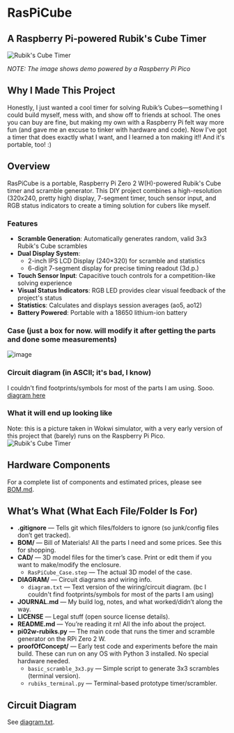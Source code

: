 # RasPiCube

## A Raspberry Pi-powered Rubik's Cube Timer

![Rubik's Cube Timer](https://github.com/user-attachments/assets/c9dac93d-f04c-47e7-b45a-9a12dfbac601)

_NOTE: The image shows demo powered by a Raspberry Pi Pico_

## Why I Made This Project

Honestly, I just wanted a cool timer for solving Rubik’s Cubes—something I could build myself, mess with, and show off to friends at school. The ones you can buy are fine, but making my own with a Raspberry Pi felt way more fun (and gave me an excuse to tinker with hardware and code). Now I’ve got a timer that does exactly what I want, and I learned a ton making it!! And it's portable, too! :)

## Overview

RasPiCube is a portable, Raspberry Pi Zero 2 W(H)-powered Rubik's Cube timer and scramble generator. This DIY project combines a high-resolution (320x240, pretty high) display, 7-segment timer, touch sensor input, and RGB status indicators to create a timing solution for cubers like myself.

### Features

- **Scramble Generation**: Automatically generates random, valid 3x3 Rubik's Cube scrambles
- **Dual Display System**: 
  - 2-inch IPS LCD Display (240×320) for scramble and statistics
  - 6-digit 7-segment display for precise timing readout (3d.p.)
- **Touch Sensor Input**: Capacitive touch controls for a competition-like solving experience 
- **Visual Status Indicators**: RGB LED provides clear visual feedback of the project's status
- **Statistics**: Calculates and displays session averages (ao5, ao12)
- **Battery Powered**: Portable with a 18650 lithium-ion battery

### Case (just a box for now. will modify it after getting the parts and done some measurements)

![image](https://github.com/user-attachments/assets/7346a186-b638-4fc1-b166-17f52ffb6eb9)

### Circuit diagram (in ASCII; it's bad, I know)

I couldn't find footprints/symbols for most of the parts I am using. Sooo.
[diagram here](https://github.com/QinCai-rui/RasPiCube/blob/main/DIAGRAM/diagram.txt)

### What it will end up looking like

Note: this is a picture taken in Wokwi simulator, with a very early version of this project that (barely) runs on the Raspberry Pi Pico. 
![Rubik's Cube Timer](https://github.com/user-attachments/assets/c9dac93d-f04c-47e7-b45a-9a12dfbac601)

## Hardware Components

For a complete list of components and estimated prices, please see [BOM.md](https://github.com/QinCai-rui/RasPiCube/blob/main/BOM/BOM.md).

## What’s What (What Each File/Folder Is For)

- **.gitignore** — Tells git which files/folders to ignore (so junk/config files don’t get tracked).
- **BOM/** — Bill of Materials! All the parts I need and some prices. See this for shopping.
- **CAD/** — 3D model files for the timer’s case. Print or edit them if you want to make/modify the enclosure.
  - `RasPiCube_Case.step` — The actual 3D model of the case.
- **DIAGRAM/** — Circuit diagrams and wiring info.
  - `diagram.txt` — Text version of the wiring/circuit diagram. (bc I couldn't find footprints/symbols for most of the parts I am using)
- **JOURNAL.md** — My build log, notes, and what worked/didn’t along the way.
- **LICENSE** — Legal stuff (open source license details).
- **README.md** — You’re reading it rn! All the info about the project.
- **pi02w-rubiks.py** — The main code that runs the timer and scramble generator on the RPi Zero 2 W.
- **proofOfConcept/** — Early test code and experiments before the main build. These can run on any OS with Python 3 installed. No special hardware needed.
  - `basic_scramble_3x3.py` — Simple script to generate 3x3 scrambles (terminal version).
  - `rubiks_terminal.py` — Terminal-based prototype timer/scrambler.

## Circuit Diagram

See [diagram.txt](DIAGRAM/diagram.txt).

